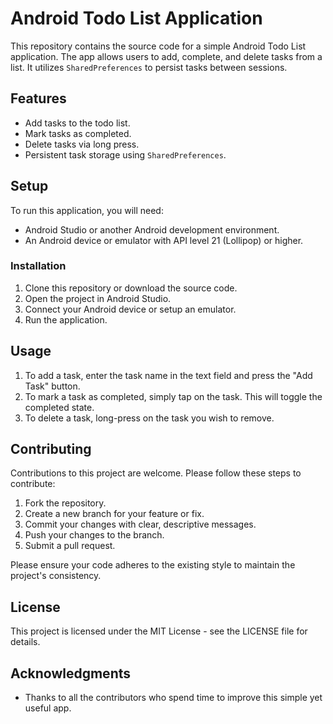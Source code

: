 # Android Todo List Application

This repository contains the source code for a simple Android Todo List application. The app allows users to add, complete, and delete tasks from a list. It utilizes `SharedPreferences` to persist tasks between sessions.

## Features

- Add tasks to the todo list.
- Mark tasks as completed.
- Delete tasks via long press.
- Persistent task storage using `SharedPreferences`.

## Setup

To run this application, you will need:

- Android Studio or another Android development environment.
- An Android device or emulator with API level 21 (Lollipop) or higher.

### Installation

1. Clone this repository or download the source code.
2. Open the project in Android Studio.
3. Connect your Android device or setup an emulator.
4. Run the application.

## Usage

1. To add a task, enter the task name in the text field and press the "Add Task" button.
2. To mark a task as completed, simply tap on the task. This will toggle the completed state.
3. To delete a task, long-press on the task you wish to remove.

## Contributing

Contributions to this project are welcome. Please follow these steps to contribute:

1. Fork the repository.
2. Create a new branch for your feature or fix.
3. Commit your changes with clear, descriptive messages.
4. Push your changes to the branch.
5. Submit a pull request.

Please ensure your code adheres to the existing style to maintain the project's consistency.

## License

This project is licensed under the MIT License - see the LICENSE file for details.

## Acknowledgments

- Thanks to all the contributors who spend time to improve this simple yet useful app.
